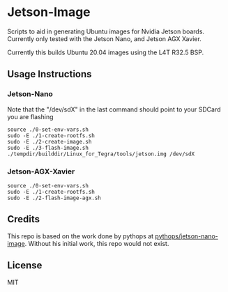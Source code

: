 # Jetson-Image

Scripts to aid in generating Ubuntu images for Nvidia Jetson boards. Currently only tested with the Jetson Nano, and Jetson AGX Xavier.

Currently this builds Ubuntu 20.04 images using the L4T R32.5 BSP.

## Usage Instructions

### Jetson-Nano
Note that the "/dev/sdX" in the last command should point to your SDCard you are flashing
```
source ./0-set-env-vars.sh
sudo -E ./1-create-rootfs.sh
sudo -E ./2-create-image.sh
sudo -E ./3-flash-image.sh ./tempdir/builddir/Linux_for_Tegra/tools/jetson.img /dev/sdX
```

### Jetson-AGX-Xavier
```
source ./0-set-env-vars.sh
sudo -E ./1-create-rootfs.sh
sudo -E ./2-flash-image-agx.sh
```

## Credits

This repo is based on the work done by pythops at [pythops/jetson-nano-image](https://github.com/pythops/jetson-nano-image). Without his initial work, this repo would not exist.

## License
MIT
